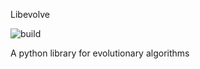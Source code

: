 Libevolve 

![build](https://travis-ci.com/uniopt/libevolve.svg?branch=master)

A python library for evolutionary algorithms
